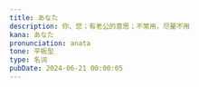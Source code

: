 ```yaml
---
title: あなた
description: 你、您；有老公的意思；不常用，尽量不用
kana: あなた
pronunciation: anata
tone: 平板型
type: 名词
pubDate: 2024-06-21 00:00:05
---
```

